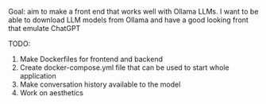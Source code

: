 Goal: aim to make a front end that works well with Ollama LLMs. I want to be able to download LLM models from Ollama and have a good looking front that emulate ChatGPT


TODO:
1. Make Dockerfiles for frontend and backend
2. Create docker-compose.yml file that can be used to start whole application
3. Make conversation history available to the model
4. Work on aesthetics 